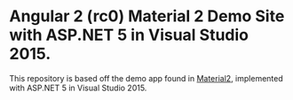 # Angular 2 (rc0) Material 2 Demo Site with ASP.NET 5 in Visual Studio 2015.

This repository is based off the demo app found in [Material2](https://github.com/angular/material2/), implemented with ASP.NET 5 in Visual Studio 2015.
